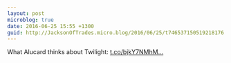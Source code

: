 ```yaml
---
layout: post
microblog: true
date: 2016-06-25 15:55 +1300
guid: http://JacksonOfTrades.micro.blog/2016/06/25/t746537150519218176.html
---
```

What Alucard thinks about Twilight: [t.co/bjkY7NMhM...](https://t.co/bjkY7NMhMU)
